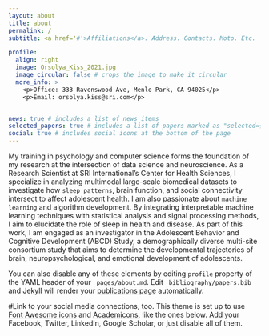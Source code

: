 ```yaml
---
layout: about
title: about
permalink: /
subtitle: <a href='#'>Affiliations</a>. Address. Contacts. Moto. Etc.

profile:
  align: right
  image: Orsolya_Kiss_2021.jpg
  image_circular: false # crops the image to make it circular
  more_info: >
    <p>Office: 333 Ravenswood Ave, Menlo Park, CA 94025</p>
    <p>Email: orsolya.kiss@sri.com</p>


news: true # includes a list of news items
selected_papers: true # includes a list of papers marked as "selected={true}"
social: true # includes social icons at the bottom of the page
---
```


My training in psychology and computer science forms the foundation of my research at the intersection of data science and neuroscience. As a Research Scientist at SRI International’s Center for Health Sciences, I specialize in analyzing multimodal large-scale biomedical datasets to investigate how `sleep patterns`, brain function, and social connectivity intersect to affect adolescent health. I am also passionate about `machine learning` and algorithm development. By integrating interpretable machine learning techniques with statistical analysis and signal processing methods, I aim to elucidate the role of sleep in health and disease. As part of this work, I am engaged as an investigator in the Adolescent Behavior and Cognitive Development (ABCD) Study, a demographically diverse multi-site consortium study that aims to determine the developmental trajectories of brain, neuropsychological, and emotional development of adolescents. 


You can also disable any of these elements by editing `profile` property of the YAML header of your `_pages/about.md`. Edit `_bibliography/papers.bib` and Jekyll will render your [publications page](/publications/) automatically.

#Link to your social media connections, too. This theme is set up to use [Font Awesome icons](https://fontawesome.com/) and [Academicons](https://jpswalsh.github.io/academicons/), like the ones below. Add your Facebook, Twitter, LinkedIn, Google Scholar, or just disable all of them.
